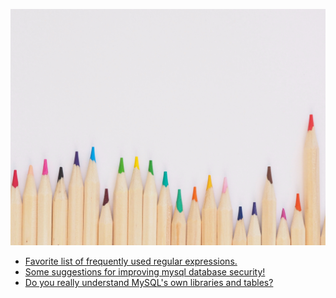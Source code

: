 ![Anigkus github article template title](assets/images/anigkus-github-article-template-title/figure-1.jpg "Github of Anigkus")
<br/>

- [Favorite list of frequently used regular expressions.](./favorite-list-of-frequently-used-regular-expressions.md) <br/>
- [Some suggestions for improving mysql database security!](./some-suggestions-for-improving-mysql-database-security.md) <br/>
- [Do you really understand MySQL's own libraries and tables?](./do-you-really-understand-mysql-is-own-libraries-and-tables.md)<br/>